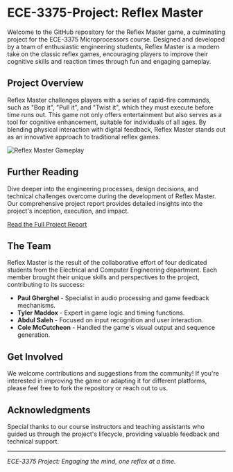 # ECE-3375-Project: Reflex Master

Welcome to the GitHub repository for the Reflex Master game, a culminating project for the ECE-3375 Microprocessors course. Designed and developed by a team of enthusiastic engineering students, Reflex Master is a modern take on the classic reflex games, encouraging players to improve their cognitive skills and reaction times through fun and engaging gameplay.

## Project Overview

Reflex Master challenges players with a series of rapid-fire commands, such as "Bop it", "Pull it", and "Twist it", which they must execute before time runs out. This game not only offers entertainment but also serves as a tool for cognitive enhancement, suitable for individuals of all ages. By blending physical interaction with digital feedback, Reflex Master stands out as an innovative approach to traditional reflex games.

![Reflex Master Gameplay](path/to/gameplay_image.png)

## Further Reading

Dive deeper into the engineering processes, design decisions, and technical challenges overcome during the development of Reflex Master. Our comprehensive project report provides detailed insights into the project's inception, execution, and impact.

[Read the Full Project Report](https://docs.google.com/document/d/1zhJ2A0OmSHnoQ3SLMxo00A_iqbROQcLfDXBl4ErOLsc/edit?usp=sharing)

## The Team

Reflex Master is the result of the collaborative effort of four dedicated students from the Electrical and Computer Engineering department. Each member brought their unique skills and perspectives to the project, contributing to its success:

- **Paul Gherghel** - Specialist in audio processing and game feedback mechanisms.
- **Tyler Maddox** - Expert in game logic and timing functions.
- **Abdul Saleh** - Focused on input recognition and user interaction.
- **Cole McCutcheon** - Handled the game's visual output and sequence generation.

## Get Involved

We welcome contributions and suggestions from the community! If you're interested in improving the game or adapting it for different platforms, please feel free to fork the repository or reach out to us.

## Acknowledgments

Special thanks to our course instructors and teaching assistants who guided us through the project's lifecycle, providing valuable feedback and technical support.

---

*ECE-3375 Project: Engaging the mind, one reflex at a time.*


